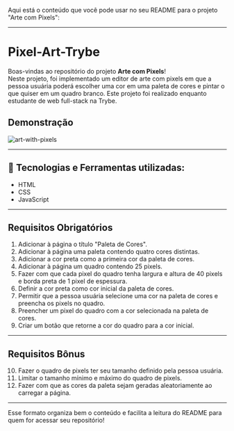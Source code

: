 Aqui está o conteúdo que você pode usar no seu README para o projeto "Arte com Pixels":

---

# Pixel-Art-Trybe

Boas-vindas ao repositório do projeto **Arte com Pixels**!  
Neste projeto, foi implementado um editor de arte com pixels em que a pessoa usuária poderá escolher uma cor em uma paleta de cores e pintar o que quiser em um quadro branco. Este projeto foi realizado enquanto estudante de web full-stack na Trybe.

## Demonstração
![art-with-pixels](https://github.com/user-attachments/assets/50459e5c-f885-4296-ba7b-ec4a70a55aec)

---

## 🚀 Tecnologias e Ferramentas utilizadas:
- HTML
- CSS
- JavaScript

---

## Requisitos Obrigatórios

1. Adicionar à página o título "Paleta de Cores".
2. Adicionar à página uma paleta contendo quatro cores distintas.
3. Adicionar a cor preta como a primeira cor da paleta de cores.
4. Adicionar à página um quadro contendo 25 pixels.
5. Fazer com que cada pixel do quadro tenha largura e altura de 40 pixels e borda preta de 1 pixel de espessura.
6. Definir a cor preta como cor inicial da paleta de cores.
7. Permitir que a pessoa usuária selecione uma cor na paleta de cores e preencha os pixels no quadro.
8. Preencher um pixel do quadro com a cor selecionada na paleta de cores.
9. Criar um botão que retorne a cor do quadro para a cor inicial.

---

## Requisitos Bônus

10. Fazer o quadro de pixels ter seu tamanho definido pela pessoa usuária.
11. Limitar o tamanho mínimo e máximo do quadro de pixels.
12. Fazer com que as cores da paleta sejam geradas aleatoriamente ao carregar a página.

---

Esse formato organiza bem o conteúdo e facilita a leitura do README para quem for acessar seu repositório!
